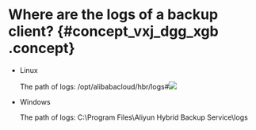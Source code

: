 # Where are the logs of a backup client? {#concept_vxj_dgg_xgb .concept}

-   Linux

    The path of logs: /opt/alibabacloud/hbr/logs\#![](http://static-aliyun-doc.oss-cn-hangzhou.aliyuncs.com/assets/img/131823/156471600439601_en-US.png)

-   Windows

    The path of logs: C:\\Program Files\\Aliyun Hybrid Backup Service\\logs


